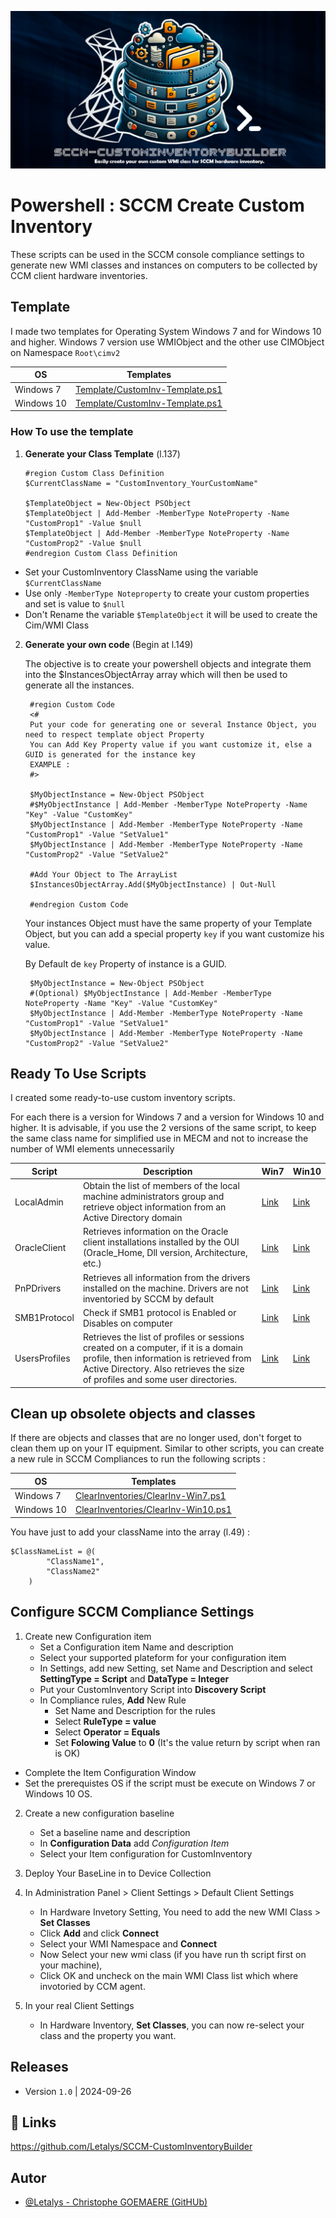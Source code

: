 

![image info](./SCCMCustomInventory_banner.png)

# Powershell : SCCM Create Custom Inventory

These scripts can be used in the SCCM console compliance settings to generate new WMI classes and instances on computers to be collected by CCM client hardware inventories.

## Template 

I made two templates for Operating System Windows 7 and for Windows 10 and higher.
Windows 7 version use WMIObject and the other use CIMObject on Namespace `Root\cimv2`

|OS | Templates   |
|-----------|-----------|
|Windows 7 | [Template/CustomInv-Template.ps1](./Template/CustomInv-Template-Win10.ps1) |
|Windows 10 | [Template/CustomInv-Template.ps1](./Template/CustomInv-Template-Win7.ps1) |

### How To use the template

1. **Generate your Class Template** (l.137)
    
    ```
    #region Custom Class Definition
    $CurrentClassName = "CustomInventory_YourCustomName"

    $TemplateObject = New-Object PSObject
    $TemplateObject | Add-Member -MemberType NoteProperty -Name "CustomProp1" -Value $null
    $TemplateObject | Add-Member -MemberType NoteProperty -Name "CustomProp2" -Value $null
    #endregion Custom Class Definition
    ```

- Set your CustomInventory ClassName using the variable `$CurrentClassName`
- Use only `-MemberType Noteproperty` to create your custom properties and set is value to `$null`
- Don't Rename the variable `$TemplateObject` it will be used to create the Cim/WMI Class


2. **Generate your own code** (Begin at l.149)

   The objective is to create your powershell objects and integrate them into the $InstancesObjectArray array which will then be used to generate all the instances.
   ```
    #region Custom Code
    <#
    Put your code for generating one or several Instance Object, you need to respect template object Property
    You can Add Key Property value if you want customize it, else a GUID is generated for the instance key
    EXAMPLE :  
    #>

    $MyObjectInstance = New-Object PSObject
    #$MyObjectInstance | Add-Member -MemberType NoteProperty -Name "Key" -Value "CustomKey"
    $MyObjectInstance | Add-Member -MemberType NoteProperty -Name "CustomProp1" -Value "SetValue1"
    $MyObjectInstance | Add-Member -MemberType NoteProperty -Name "CustomProp2" -Value "SetValue2"
    
    #Add Your Object to The ArrayList
    $InstancesObjectArray.Add($MyObjectInstance) | Out-Null

    #endregion Custom Code
   ```

   Your instances Object must have the same property of your Template Object, but you can add a special property `key` if you want customize his value. 
   
   By Default de `key` Property of instance is a GUID.

   ```
    $MyObjectInstance = New-Object PSObject
    #(Optional) $MyObjectInstance | Add-Member -MemberType NoteProperty -Name "Key" -Value "CustomKey"
    $MyObjectInstance | Add-Member -MemberType NoteProperty -Name "CustomProp1" -Value "SetValue1"
    $MyObjectInstance | Add-Member -MemberType NoteProperty -Name "CustomProp2" -Value "SetValue2"
   ```

## Ready To Use Scripts

I created some ready-to-use custom inventory scripts.

For each there is a version for Windows 7 and a version for Windows 10 and higher.
It is advisable, if you use the 2 versions of the same script, to keep the same class name for simplified use in MECM and not to increase the number of WMI elements unnecessarily

|Script|Description|Win7|Win10|
|------|------|------|------|
|LocalAdmin| Obtain the list of members of the local machine administrators group and retrieve object information from an Active Directory domain  |[Link](./CustomInventories/CustomInv-LocalAdmin-Win7.ps1)|[Link](./CustomInventories/CustomInv-LocalAdmin-Win10.ps1) |
|OracleClient| Retrieves information on the Oracle client installations installed by the OUI (Oracle_Home, Dll version, Architecture, etc.) |[Link](./CustomInventories/CustomInv-OracleClient-Win7.ps1)|[Link](./CustomInventories/CustomInv-OracleClient-Win10.ps1) |
|PnPDrivers| Retrieves all information from the drivers installed on the machine. Drivers are not inventoried by SCCM by default |[Link](./CustomInventories/CustomInv-PnPDrivers-Win7.ps1)|[Link](./CustomInventories/CustomInv-PnPDrivers-Win10.ps1) |
|SMB1Protocol| Check if SMB1 protocol is Enabled or Disables on computer |[Link](./CustomInventories/CustomInv-SMB1Protocol-Win7.ps1)|[Link](./CustomInventories/CustomInv-SMB1Protocol-Win10.ps1) |
|UsersProfiles| Retrieves the list of profiles or sessions created on a computer, if it is a domain profile, then information is retrieved from Active Directory. Also retrieves the size of profiles and some user directories. |[Link](./CustomInventories/CustomInv-UsersProfiles-Win7.ps1)|[Link](./CustomInventories/CustomInv-UsersProfiles-Win10.ps1) |

## Clean up obsolete objects and classes
If there are objects and classes that are no longer used, don't forget to clean them up on your IT equipment.
Similar to other scripts, you can create a new rule in SCCM Compliances to run the following scripts :

|OS | Templates   |
|-----------|-----------|
|Windows 7 | [ClearInventories/ClearInv-Win7.ps1](./ClearInventories/ClearInv-Win7.ps1) |
|Windows 10 | [ClearInventories/ClearInv-Win10.ps1](./ClearInventories/ClearInv-Win10.ps1) |

You have just to add your className into the array (l.49) :
```
$ClassNameList = @(
        "ClassName1",
        "ClassName2"
    )
```

## Configure SCCM Compliance Settings

1. Create new Configuration item
    - Set a Configuration item Name and description
    - Select your supported plateform for your configuration item
    - In Settings, add new Setting, set Name and Description and select **SettingType = Script** and **DataType = Integer**
    - Put your CustomInventory Script into **Discovery Script**
    - In Compliance rules, **Add** New Rule
        - Set Name and Description for the rules
        - Select **RuleType = value**
        - Select **Operator = Equals**
        - Set **Folowing Value** to **0** (It's the value return by script when ran is OK)
- Complete the Item Configuration Window
- Set the prerequistes OS if the script must be execute on Windows 7 or Windows 10 OS.

2. Create a new configuration baseline
    - Set a baseline name and description
    - In **Configuration Data** add *Configuration Item*
    - Select your Item configuration for CustomInventory

3. Deploy Your BaseLine in to Device Collection

4. In Administration Panel > Client Settings > Default Client Settings
    - In Hardware Invetory Setting, You need to add the new WMI Class > **Set Classes**
    - Click **Add** and click **Connect**
    - Select your WMI Namespace and **Connect**
    - Now Select your new wmi class (if you have run th script first on your machine),
    - Click OK and uncheck on the main WMI Class list which where invotoried by CCM agent.

5. In your real Client Settings
    - In Hardware Inventory, **Set Classes**, you can now re-select your class and the property you want.

## Releases

- Version `1.0`  | 2024-09-26

## 🔗 Links
https://github.com/Letalys/SCCM-CustomInventoryBuilder

## Autor
- [@Letalys - Christophe GOEMAERE (GitHUb)](https://www.github.com/Letalys)
